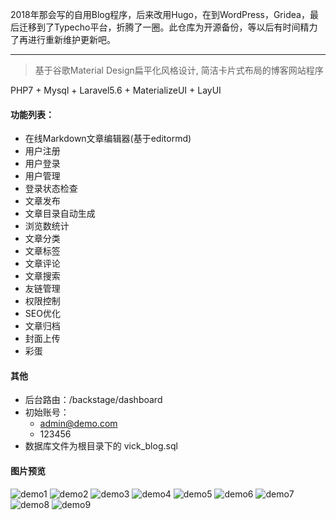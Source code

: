 2018年那会写的自用Blog程序，后来改用Hugo，在到WordPress，Gridea，最后迁移到了Typecho平台，折腾了一圈。此仓库为开源备份，等以后有时间精力了再进行重新维护更新吧。

---
> 基于谷歌Material Design扁平化风格设计, 简洁卡片式布局的博客网站程序

PHP7 + Mysql + Laravel5.6 + MaterializeUI + LayUI

#### 功能列表：

- 在线Markdown文章编辑器(基于editormd)
- 用户注册
- 用户登录
- 用户管理
- 登录状态检查
- 文章发布
- 文章目录自动生成
- 浏览数统计
- 文章分类
- 文章标签
- 文章评论
- 文章搜索
- 友链管理
- 权限控制
- SEO优化
- 文章归档
- 封面上传
- 彩蛋

#### 其他

- 后台路由：/backstage/dashboard
- 初始账号：
  - admin@demo.com
  - 123456
- 数据库文件为根目录下的 vick_blog.sql

#### 图片预览

![demo1](https://github.com/GalaxySuze/vick-blog/raw/master/vick_blog_01.png)
![demo2](https://github.com/GalaxySuze/vick-blog/raw/master/vick_blog_02.png)
![demo3](https://github.com/GalaxySuze/vick-blog/raw/master/vick_blog_03.png)
![demo4](https://github.com/GalaxySuze/vick-blog/raw/master/vick_blog_04.png)
![demo5](https://github.com/GalaxySuze/vick-blog/raw/master/vick_blog_05.png)
![demo6](https://github.com/GalaxySuze/vick-blog/raw/master/vick_blog_06.png)
![demo7](https://github.com/GalaxySuze/vick-blog/raw/master/vick_blog_07.png)
![demo8](https://github.com/GalaxySuze/vick-blog/raw/master/vick_blog_08.png)
![demo9](https://github.com/GalaxySuze/vick-blog/raw/master/vick_blog_09.png)